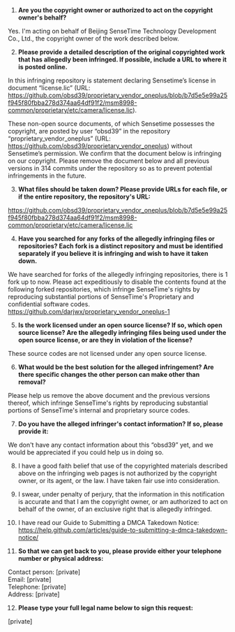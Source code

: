 1. **Are you the copyright owner or authorized to act on the copyright owner's behalf?**

Yes. I'm acting on behalf of Beijing SenseTime Technology Development Co., Ltd., the copyright owner of the work described below.

2. **Please provide a detailed description of the original copyrighted work that has allegedly been infringed. If possible, include a URL to where it is posted online.**

In this infringing repository is statement declaring Sensetime’s license in document “license.lic” (URL: https://github.com/obsd39/proprietary_vendor_oneplus/blob/b7d5e5e99a25f945f80fbba278d374aa64df91f2/msm8998-common/proprietary/etc/camera/license.lic).

These non-open source documents, of which Sensetime possesses the copyright, are posted by user “obsd39” in the repository “proprietary_vendor_oneplus” (URL: https://github.com/obsd39/proprietary_vendor_oneplus) without Sensetime’s permission. We confirm that the document below is infringing on our copyright. Please remove the document below and all previous versions in 314 commits under the repository so as to prevent potential infringements in the future.

3. **What files should be taken down? Please provide URLs for each file, or if the entire repository, the repository's URL:**  

https://github.com/obsd39/proprietary_vendor_oneplus/blob/b7d5e5e99a25f945f80fbba278d374aa64df91f2/msm8998-common/proprietary/etc/camera/license.lic

4. **Have you searched for any forks of the allegedly infringing files or repositories? Each fork is a distinct repository and must be identified separately if you believe it is infringing and wish to have it taken down.**

We have searched for forks of the allegedly infringing repositories, there is 1 fork up to now. Please act expeditiously to disable the contents found at the following forked repositories, which infringe SenseTime's rights by reproducing substantial portions of SenseTime's Proprietary and confidential software codes.
https://github.com/darjwx/proprietary_vendor_oneplus-1

5. **Is the work licensed under an open source license? If so, which open source license? Are the allegedly infringing files being used under the open source license, or are they in violation of the license?**

These source codes are not licensed under any open source license.

6. **What would be the best solution for the alleged infringement? Are there specific changes the other person can make other than removal?**

Please help us remove the above document and the previous versions thereof, which infringe SenseTime's rights by reproducing substantial portions of SenseTime's internal and proprietary source codes.

7. **Do you have the alleged infringer's contact information? If so, please provide it:**

We don't have any contact information about this “obsd39” yet, and we would be appreciated if you could help us in doing so.

8. I have a good faith belief that use of the copyrighted materials described above on the infringing web pages is not authorized by the copyright owner, or its agent, or the law. I have taken fair use into consideration.

9. I swear, under penalty of perjury, that the information in this notification is accurate and that I am the copyright owner, or am authorized to act on behalf of the owner, of an exclusive right that is allegedly infringed.

10. I have read our Guide to Submitting a DMCA Takedown Notice: https://help.github.com/articles/guide-to-submitting-a-dmca-takedown-notice/

11. **So that we can get back to you, please provide either your telephone number or physical address:**

Contact person: [private]  
Email: [private]  
Telephone: [private]  
Address: [private]  

12. **Please type your full legal name below to sign this request:**  

[private]  
